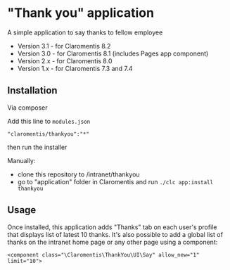 # "Thank you" application

A simple application to say thanks to fellow employee

 * Version 3.1 - for Claromentis 8.2
 * Version 3.0 - for Claromentis 8.1 (includes Pages app component) 
 * Version 2.x - for Claromentis 8.0
 * Version 1.x - for Claromentis 7.3 and 7.4


## Installation

Via composer

Add this line to `modules.json`

``"claromentis/thankyou":"*"``

then run the installer


Manually:
  * clone this repository to /intranet/thankyou
  * go to "application" folder in Claromentis and run ``./clc app:install thankyou``

## Usage

Once installed, this application adds "Thanks" tab on each user's profile that displays list of latest 10 thanks.
It's also possible to add a global list of thanks on the intranet home page or any other page using a component:

``<component class="\Claromentis\ThankYou\UI\Say" allow_new="1" limit="10">``

